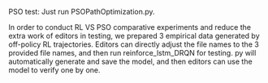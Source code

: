 PSO test: Just run PSOPathOptimization.py.

In order to conduct RL VS PSO comparative experiments and reduce the extra work of editors in testing, we prepared 3 empirical data generated by off-policy RL trajectories. Editors can directly adjust the file names to the 3 provided file names, and then run reinforce_lstm_DRQN for testing. py will automatically generate and save the model, and then editors can use the model to verify one by one.
